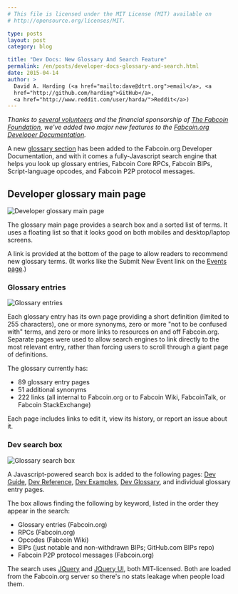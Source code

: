 ```yaml
---
# This file is licensed under the MIT License (MIT) available on
# http://opensource.org/licenses/MIT.

type: posts
layout: post
category: blog

title: "Dev Docs: New Glossary And Search Feature"
permalink: /en/posts/developer-docs-glossary-and-search.html
date: 2015-04-14
author: >
  David A. Harding (<a href="mailto:dave@dtrt.org">email</a>, <a
  href="http://github.com/harding">GitHub</a>,
  <a href="http://www.reddit.com/user/harda/">Reddit</a>)
---
```


*Thanks to [several volunteers][] and the financial sponsorship of [The
Fabcoin Foundation][], we've added two major new features to the
[Fabcoin.org Developer Documentation][].*

A new [glossary section][] has been added to the Fabcoin.org Developer
Documentation, and with it comes a fully-Javascript search engine that
helps you look up glossary entries, Fabcoin Core RPCs, Fabcoin BIPs,
Script-language opcodes, and Fabcoin P2P protocol messages.

## Developer glossary main page

![Developer glossary main page](/img/blog/free/devglossary-main-page.png)

The glossary main page provides a search box and a sorted list of terms.
It uses a floating list so that it looks good on both mobiles and
desktop/laptop screens.

A link is provided at the bottom of the page to allow readers to
recommend new glossary terms. (It works like the Submit New Event link
on the [Events page][].)

### Glossary entries

![Glossary entries](/img/blog/free/devglossary-entries.png)

Each glossary entry has its own page providing a short definition
(limited to 255 characters), one or more synonyms, zero or more "not to
be confused with" terms, and zero or more links to resources on and off
Fabcoin.org. Separate pages were used to allow search engines to link
directly to the most relevant entry, rather than forcing users to scroll
through a giant page of definitions.

The glossary currently has:

* 89 glossary entry pages
* 51 additional synonyms
* 222 links (all internal to Fabcoin.org or to Fabcoin Wiki, FabcoinTalk, or Fabcoin StackExchange)

Each page includes links to edit it, view its history, or report an
issue about it.

### Dev search box

![Glossary search box](/img/blog/free/devglossary-search-box.png)

A Javascript-powered search box is added to the following pages: [Dev
Guide][], [Dev Reference][], [Dev Examples][], [Dev Glossary][], and individual
glossary entry pages.

The box allows finding the following by keyword, listed in the order
they appear in the search:

* Glossary entries (Fabcoin.org)
* RPCs  (Fabcoin.org)
* Opcodes (Fabcoin Wiki)
* BIPs (just notable and non-withdrawn BIPs; GitHub.com BIPs repo)
* Fabcoin P2P protocol messages (Fabcoin.org)

The search uses [JQuery][] and [JQuery UI][], both MIT-licensed. Both are
loaded from the Fabcoin.org server so there's no stats leakage when
people load them.

[dev guide]: /en/developer-guide
[dev reference]: /en/developer-reference
[dev examples]: /en/developer-examples
[dev glossary]: /en/developer-glossary
[jquery]: http://jquery.com/
[jquery ui]: http://jqueryui.com/
[several volunteers]: http://github.com/fabcoin-dot-org/fabcoins.info/pull/793
[Fabcoin.org developer documentation]: /en/developer-documentation
[the fabcoin foundation]: http://fabcoinfoundation.org/
[glossary section]: /en/developer-glossary
[events page]: /en/events
